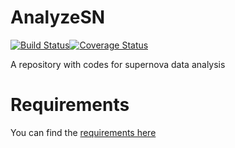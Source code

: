 # AnalyzeSN

[![Build Status](https://travis-ci.org/rbiswas4/AnalyzeSN.svg?branch=master)](https://travis-ci.org/rbiswas4/AnalyzeSN)[![Coverage Status](https://coveralls.io/repos/github/rbiswas4/AnalyzeSN/badge.svg?branch=master)](https://coveralls.io/github/rbiswas4/AnalyzeSN?branch=master)

A repository with codes for supernova data analysis

# Requirements
You can find the [requirements here](./continuous_integration/requirements.txt)


